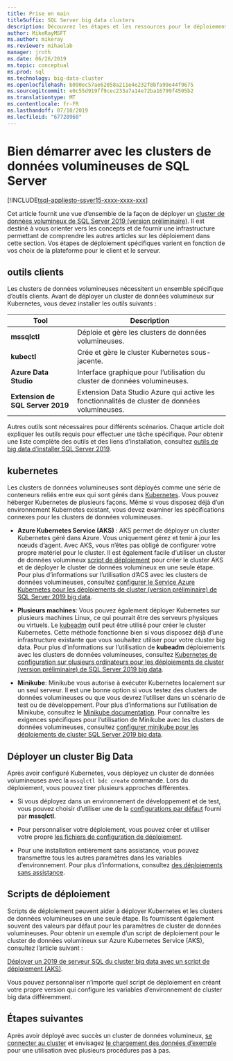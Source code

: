 ```yaml
---
title: Prise en main
titleSuffix: SQL Server big data clusters
description: Découvrez les étapes et les ressources pour le déploiement des clusters de données volumineuses de SQL Server 2019 (version préliminaire).
author: MikeRayMSFT
ms.author: mikeray
ms.reviewer: mihaelab
manager: jroth
ms.date: 06/26/2019
ms.topic: conceptual
ms.prod: sql
ms.technology: big-data-cluster
ms.openlocfilehash: b090ec57ae62058a211e4e232f8bfa99e44f9675
ms.sourcegitcommit: e0c55d919ff9cec233a7a14e72ba16799f4505b2
ms.translationtype: MT
ms.contentlocale: fr-FR
ms.lasthandoff: 07/10/2019
ms.locfileid: "67728960"
---
```

# <a name="get-started-with-sql-server-big-data-clusters"></a>Bien démarrer avec les clusters de données volumineuses de SQL Server

[!INCLUDE[tsql-appliesto-ssver15-xxxx-xxxx-xxx](../includes/tsql-appliesto-ssver15-xxxx-xxxx-xxx.md)]

Cet article fournit une vue d’ensemble de la façon de déployer un [cluster de données volumineux de SQL Server 2019 (version préliminaire)](big-data-cluster-overview.md). Il est destiné à vous orienter vers les concepts et de fournir une infrastructure permettant de comprendre les autres articles sur les déploiement dans cette section. Vos étapes de déploiement spécifiques varient en fonction de vos choix de la plateforme pour le client et le serveur.

## <a id="tools"></a> outils clients

Les clusters de données volumineuses nécessitent un ensemble spécifique d’outils clients. Avant de déployer un cluster de données volumineux sur Kubernetes, vous devez installer les outils suivants :

| Tool | Description |
|---|---|
| **mssqlctl** | Déploie et gère les clusters de données volumineuses. |
| **kubectl** | Crée et gère le cluster Kubernetes sous-jacente. |
| **Azure Data Studio** | Interface graphique pour l’utilisation du cluster de données volumineuses. |
| **Extension de SQL Server 2019** | Extension Data Studio Azure qui active les fonctionnalités de cluster de données volumineuses. |

Autres outils sont nécessaires pour différents scénarios. Chaque article doit expliquer les outils requis pour effectuer une tâche spécifique. Pour obtenir une liste complète des outils et des liens d’installation, consultez [outils de big data d’installer SQL Server 2019](deploy-big-data-tools.md).

## <a name="kubernetes"></a>kubernetes

Les clusters de données volumineuses sont déployés comme une série de conteneurs reliés entre eux qui sont gérés dans [Kubernetes](https://kubernetes.io/docs/home). Vous pouvez héberger Kubernetes de plusieurs façons. Même si vous disposez déjà d’un environnement Kubernetes existant, vous devez examiner les spécifications connexes pour les clusters de données volumineuses.

- **Azure Kubernetes Service (AKS)** : AKS permet de déployer un cluster Kubernetes géré dans Azure. Vous uniquement gérez et tenir à jour les nœuds d’agent. Avec AKS, vous n’êtes pas obligé de configurer votre propre matériel pour le cluster. Il est également facile d’utiliser un cluster de données volumineux [script de déploiement](quickstart-big-data-cluster-deploy.md) pour créer le cluster AKS et de déployer le cluster de données volumineux en une seule étape. Pour plus d’informations sur l’utilisation d’ACS avec les clusters de données volumineuses, consultez [configurer le Service Azure Kubernetes pour les déploiements de cluster (version préliminaire) de SQL Server 2019 big data](deploy-on-aks.md).

- **Plusieurs machines**: Vous pouvez également déployer Kubernetes sur plusieurs machines Linux, ce qui pourrait être des serveurs physiques ou virtuels. Le [kubeadm](https://kubernetes.io/docs/setup/independent/create-cluster-kubeadm/) outil peut être utilisé pour créer le cluster Kubernetes. Cette méthode fonctionne bien si vous disposez déjà d’une infrastructure existante que vous souhaitez utiliser pour votre cluster big data. Pour plus d’informations sur l’utilisation de **kubeadm** déploiements avec les clusters de données volumineuses, consultez [Kubernetes de configuration sur plusieurs ordinateurs pour les déploiements de cluster (version préliminaire) de SQL Server 2019 big data](deploy-with-kubeadm.md).

- **Minikube**: Minikube vous autorise à exécuter Kubernetes localement sur un seul serveur. Il est une bonne option si vous testez des clusters de données volumineuses ou que vous devrez l’utiliser dans un scénario de test ou de développement. Pour plus d’informations sur l’utilisation de Minikube, consultez le [Minikube documentation](https://kubernetes.io/docs/setup/minikube/). Pour connaître les exigences spécifiques pour l’utilisation de Minikube avec les clusters de données volumineuses, consultez [configurer minikube pour les déploiements de cluster SQL Server 2019 big data](deploy-on-minikube.md).

## <a name="deploy-a-big-data-cluster"></a>Déployer un cluster Big Data

Après avoir configuré Kubernetes, vous déployez un cluster de données volumineuses avec la `mssqlctl bdc create` commande. Lors du déploiement, vous pouvez tirer plusieurs approches différentes.

- Si vous déployez dans un environnement de développement et de test, vous pouvez choisir d’utiliser une de la [configurations par défaut](deployment-guidance.md#deploy) fourni par **mssqlctl**.

- Pour personnaliser votre déploiement, vous pouvez créer et utiliser votre propre [les fichiers de configuration de déploiement](deployment-guidance.md#configfile).

- Pour une installation entièrement sans assistance, vous pouvez transmettre tous les autres paramètres dans les variables d’environnement. Pour plus d’informations, consultez [des déploiements sans assistance](deployment-guidance.md#unattended).

## <a name="deployment-scripts"></a>Scripts de déploiement

Scripts de déploiement peuvent aider à déployer Kubernetes et les clusters de données volumineuses en une seule étape. Ils fournissent également souvent des valeurs par défaut pour les paramètres de cluster de données volumineuses. Pour obtenir un exemple d’un script de déploiement pour le cluster de données volumineux sur Azure Kubernetes Service (AKS), consultez l’article suivant :

[Déployer un 2019 de serveur SQL du cluster big data avec un script de déploiement (AKS)](quickstart-big-data-cluster-deploy.md).

Vous pouvez personnaliser n’importe quel script de déploiement en créant votre propre version qui configure les variables d’environnement de cluster big data différemment.

## <a name="next-steps"></a>Étapes suivantes

Après avoir déployé avec succès un cluster de données volumineux, [se connecter au cluster](connect-to-big-data-cluster.md) et envisagez [le chargement des données d’exemple](tutorial-load-sample-data.md) pour une utilisation avec plusieurs procédures pas à pas.